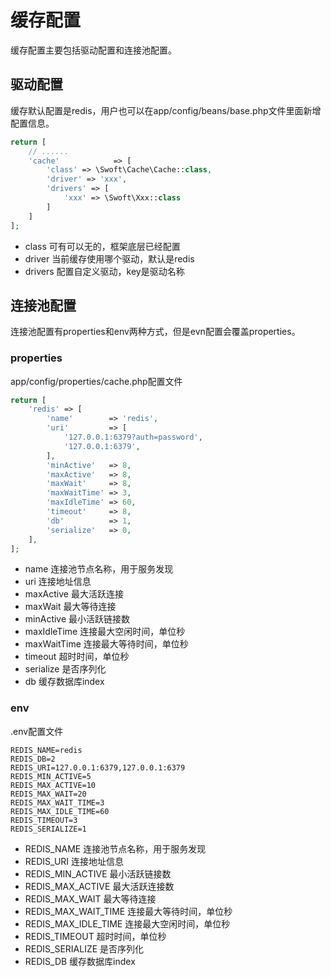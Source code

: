 # 缓存配置

缓存配置主要包括驱动配置和连接池配置。

## 驱动配置

缓存默认配置是redis，用户也可以在app/config/beans/base.php文件里面新增配置信息。

```php
return [
    // ......
    'cache'            => [
        'class' => \Swoft\Cache\Cache::class,
        'driver' => 'xxx',
        'drivers' => [
            'xxx' => \Swoft\Xxx::class
        ]
    ]
];
```

- class 可有可以无的，框架底层已经配置
- driver 当前缓存使用哪个驱动，默认是redis
- drivers 配置自定义驱动，key是驱动名称

## 连接池配置
连接池配置有properties和env两种方式，但是evn配置会覆盖properties。

### properties
app/config/properties/cache.php配置文件

```php
return [
    'redis' => [
        'name'        => 'redis',
        'uri'         => [
            '127.0.0.1:6379?auth=password',
            '127.0.0.1:6379',
        ],
        'minActive'   => 8,
        'maxActive'   => 8,
        'maxWait'     => 8,
        'maxWaitTime' => 3,
        'maxIdleTime' => 60,
        'timeout'     => 8,
        'db'          => 1,
        'serialize'   => 0,
    ],
];
```
- name 连接池节点名称，用于服务发现
- uri 连接地址信息
- maxActive 最大活跃连接
- maxWait 最大等待连接
- minActive 最小活跃链接数
- maxIdleTime 连接最大空闲时间，单位秒
- maxWaitTime 连接最大等待时间，单位秒
- timeout 超时时间，单位秒
- serialize 是否序列化
- db 缓存数据库index

### env

.env配置文件
```
REDIS_NAME=redis
REDIS_DB=2
REDIS_URI=127.0.0.1:6379,127.0.0.1:6379
REDIS_MIN_ACTIVE=5
REDIS_MAX_ACTIVE=10
REDIS_MAX_WAIT=20
REDIS_MAX_WAIT_TIME=3
REDIS_MAX_IDLE_TIME=60
REDIS_TIMEOUT=3
REDIS_SERIALIZE=1
```

- REDIS_NAME 连接池节点名称，用于服务发现
- REDIS_URI 连接地址信息
- REDIS_MIN_ACTIVE 最小活跃链接数
- REDIS_MAX_ACTIVE 最大活跃连接数
- REDIS_MAX_WAIT 最大等待连接
- REDIS_MAX_WAIT_TIME 连接最大等待时间，单位秒
- REDIS_MAX_IDLE_TIME 连接最大空闲时间，单位秒
- REDIS_TIMEOUT 超时时间，单位秒
- REDIS_SERIALIZE 是否序列化
- REDIS_DB 缓存数据库index

